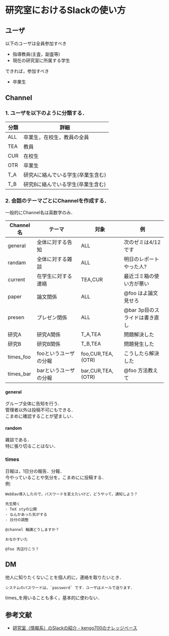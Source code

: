 # 研究室におけるSlackの使い方

## ユーザ
以下のユーザは全員参加すべき
- 指導教員(主査，副査等)
- 現在の研究室に所属する学生

できれば，参加すべき
- 卒業生


## Channel
### 1. ユーザを以下のように分類する．

|分類|詳細|
|-|-|
|ALL|卒業生，在校生，教員の全員|
|TEA|教員|
|CUR|在校生|
|OTR|卒業生|
|T_A|研究Aに絡んでいる学生(卒業生含む)|
|T_B|研究Bに絡んでいる学生(卒業生含む)|

### 2. 会話のテーマごとにChannelを作成する．
一般的にChannel名は英数字のみ．

|Channel名|テーマ|対象|例|
|-|-|-|-|
|general|全体に対する告知　|ALL|次のゼミは4/12です|
|randam |全体に対する雑談　|ALL|明日のレポートやった人?|
|current|在学生に対する連絡|TEA,CUR|最近ゴミ箱の使い方が悪い|
|paper  |論文関係　　　　　|ALL|@foo はよ論文見せろ|
|presen |プレゼン関係　　　|ALL|@bar 3p目のスライドは書き直し|
|研究A   |研究A関係　　　　|T_A,TEA|問題解決した|
|研究B   |研究B関係　　　　|T_B,TEA|問題発生した|
|times_foo|fooというユーザの分報|foo,CUR,TEA,(OTR)|こうしたら解決した|
|times_bar|barというユーザの分報|bar,CUR,TEA,(OTR)|@foo 方法教えて|

#### general
グループ全体に告知を行う．  
管理者以外は投稿不可にもできる．  
こまめに確認することが望ましい．  

#### random
雑談である．  
特に張り切ることはない．

### times
日報は，1日分の報告．分報．  
今やっていることや気分を，こまめにに投稿する．  
例:
```
WebDav導入したので，パスワードを変えたいけど，どうやって，通知しよう？
```

```
先生聞く
- TeX styの公開
- なんかあった気がする
- 日付の調整
```

```
@channel 輪講どうしますか？
```

```
おなかすいた
```

```
@foo 売店行こう？
```


## DM
他人に知りたくないことを個人的に，連絡を取りたいとき．
```
システムのパスワードは，`password` です．ユーザはメールで送ります．
```

times_を用いることも多く，基本的に使わない．

## 参考文献
* [研究室（情報系）のSlackの紹介 - kengo700のナレッジベース](http://kengo700.hatenablog.com/entry/2016/02/25/%E7%A0%94%E7%A9%B6%E5%AE%A4%EF%BC%88%E6%83%85%E5%A0%B1%E7%B3%BB%EF%BC%89%E3%81%AESlack%E3%81%AE%E7%B4%B9%E4%BB%8B)
